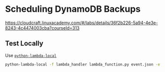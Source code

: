 # Scheduling DynamoDB Backups

<https://cloudcraft.linuxacademy.com/#/labs/details/36f2b226-5a94-4e3e-8243-4c4474003cba?courseId=313>

## Test Locally

Use [`python-lambda-local`](https://github.com/HDE/python-lambda-local)

```sh
python-lambda-local -f lambda_handler lambda_function.py event.json -e environment_variables.json
```

